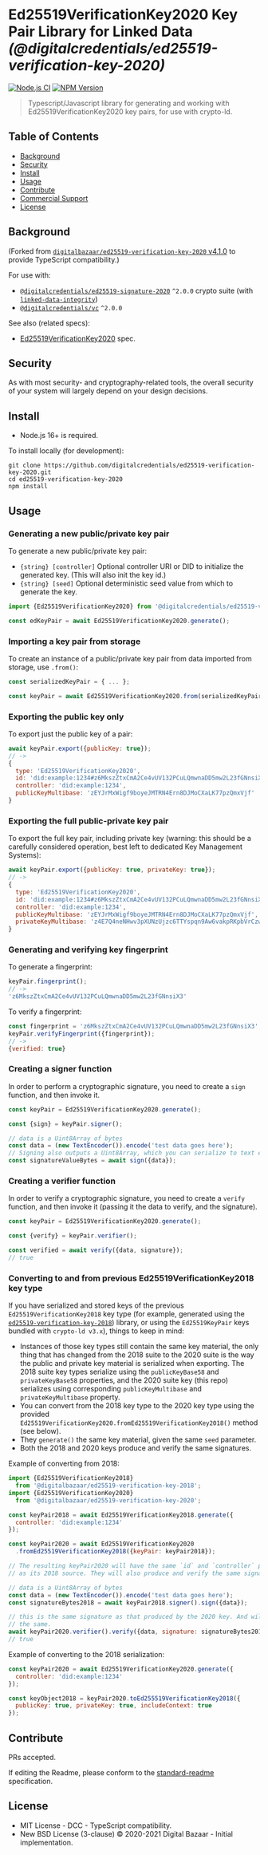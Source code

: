 # Ed25519VerificationKey2020 Key Pair Library for Linked Data _(@digitalcredentials/ed25519-verification-key-2020)_

[![Node.js CI](https://github.com/digitalcredentials/ed25519-verification-key-2020/workflows/Node.js%20CI/badge.svg)](https://github.com/digitalcredentials/ed25519-verification-key-2020/actions?query=workflow%3A%22Node.js+CI%22)
[![NPM Version](https://img.shields.io/npm/v/@digitalcredentials/ed25519-verification-key-2020.svg)](https://npm.im/@digitalcredentials/ed25519-verification-key-2020)

> Typescript/Javascript library for generating and working with Ed25519VerificationKey2020 key pairs, for use with crypto-ld.

## Table of Contents

- [Background](#background)
- [Security](#security)
- [Install](#install)
- [Usage](#usage)
- [Contribute](#contribute)
- [Commercial Support](#commercial-support)
- [License](#license)

## Background

(Forked from [`digitalbazaar/ed25519-verification-key-2020` v4.1.0](https://github.com/digitalbazaar/ed25519-verification-key-2020)
to provide TypeScript compatibility.)

For use with:

* [`@digitalcredentials/ed25519-signature-2020`](https://github.com/digitalcredentials/ed25519-signature-2020) `^2.0.0`
  crypto suite (with [`linked-data-integrity`](https://github.com/digitalcredentials/linked-data-integrity))
* [`@digitalcredentials/vc`](https://github.com/digitalcredentials/vc) `^2.0.0`

See also (related specs):

* [Ed25519VerificationKey2020](https://w3c-ccg.github.io/lds-ed25519-2020/#ed25519verificationkey2020) spec.

## Security

As with most security- and cryptography-related tools, the overall security of
your system will largely depend on your design decisions.

## Install

- Node.js 16+ is required.

To install locally (for development):

```
git clone https://github.com/digitalcredentials/ed25519-verification-key-2020.git
cd ed25519-verification-key-2020
npm install
```

## Usage

### Generating a new public/private key pair

To generate a new public/private key pair:

* `{string} [controller]` Optional controller URI or DID to initialize the
  generated key. (This will also init the key id.) 
* `{string} [seed]` Optional deterministic seed value from which to generate the 
  key.

```js
import {Ed25519VerificationKey2020} from '@digitalcredentials/ed25519-verification-key-2020';

const edKeyPair = await Ed25519VerificationKey2020.generate();
```

### Importing a key pair from storage

To create an instance of a public/private key pair from data imported from
storage, use `.from()`:

```js
const serializedKeyPair = { ... };

const keyPair = await Ed25519VerificationKey2020.from(serializedKeyPair);
````

### Exporting the public key only

To export just the public key of a pair:

```js
await keyPair.export({publicKey: true});
// ->
{ 
  type: 'Ed25519VerificationKey2020',
  id: 'did:example:1234#z6MkszZtxCmA2Ce4vUV132PCuLQmwnaDD5mw2L23fGNnsiX3',
  controller: 'did:example:1234',
  publicKeyMultibase: 'zEYJrMxWigf9boyeJMTRN4Ern8DJMoCXaLK77pzQmxVjf'
}
```

### Exporting the full public-private key pair

To export the full key pair, including private key (warning: this should be a
carefully considered operation, best left to dedicated Key Management Systems):

```js
await keyPair.export({publicKey: true, privateKey: true});
// ->
{
  type: 'Ed25519VerificationKey2020',
  id: 'did:example:1234#z6MkszZtxCmA2Ce4vUV132PCuLQmwnaDD5mw2L23fGNnsiX3',
  controller: 'did:example:1234',
  publicKeyMultibase: 'zEYJrMxWigf9boyeJMTRN4Ern8DJMoCXaLK77pzQmxVjf',
  privateKeyMultibase: 'z4E7Q4neNHwv3pXUNzUjzc6TTYspqn9Aw6vakpRKpbVrCzwKWD4hQDHnxuhfrTaMjnR8BTp9NeUvJiwJoSUM6xHAZ'
}
```

### Generating and verifying key fingerprint

To generate a fingerprint:

```js
keyPair.fingerprint();
// ->
'z6MkszZtxCmA2Ce4vUV132PCuLQmwnaDD5mw2L23fGNnsiX3'
```

To verify a fingerprint:

```js
const fingerprint = 'z6MkszZtxCmA2Ce4vUV132PCuLQmwnaDD5mw2L23fGNnsiX3';
keyPair.verifyFingerprint({fingerprint});
// ->
{verified: true}
```

### Creating a signer function

In order to perform a cryptographic signature, you need to create a `sign`
function, and then invoke it.

```js
const keyPair = Ed25519VerificationKey2020.generate();

const {sign} = keyPair.signer();

// data is a Uint8Array of bytes
const data = (new TextEncoder()).encode('test data goes here');
// Signing also outputs a Uint8Array, which you can serialize to text etc.
const signatureValueBytes = await sign({data});
```

### Creating a verifier function

In order to verify a cryptographic signature, you need to create a `verify`
function, and then invoke it (passing it the data to verify, and the signature).

```js
const keyPair = Ed25519VerificationKey2020.generate();

const {verify} = keyPair.verifier();

const verified = await verify({data, signature});
// true
```

### Converting to and from previous Ed25519VerificationKey2018 key type

If you have serialized and stored keys of the previous 
`Ed25519VerificationKey2018` key type (for example, generated using
the [`ed25519-verification-key-2018`](https://github.com/digitalbazaar/ed25519-verification-key-2018))
library, or using the `Ed25519KeyPair` keys bundled with `crypto-ld v3.x`),
things to keep in mind:

* Instances of those key types still contain the same key material, the only
  thing that has changed from the 2018 suite to the 2020 suite is the way the public
  and private key material is serialized when exporting. The 2018 suite key 
  types serialize using the `publicKeyBase58` and `privateKeyBase58` properties,
  and the 2020 suite key (this repo) serializes using corresponding
  `publicKeyMultibase` and `privateKeyMultibase` property.
* You can convert from the 2018 key type to the 2020 key type using the provided
  `Ed25519VerificationKey2020.fromEd25519VerificationKey2018()` method (see below).
* They `generate()` the same key material, given the same `seed` parameter.
* Both the 2018 and 2020 keys produce and verify the same signatures.

Example of converting from 2018:

```js
import {Ed25519VerificationKey2018}
  from '@digitalbazaar/ed25519-verification-key-2018';
import {Ed25519VerificationKey2020}
  from '@digitalbazaar/ed25519-verification-key-2020';

const keyPair2018 = await Ed25519VerificationKey2018.generate({
  controller: 'did:example:1234'
});

const keyPair2020 = await Ed25519VerificationKey2020
  .fromEd25519VerificationKey2018({keyPair: keyPair2018});

// The resulting keyPair2020 will have the same `id` and `controller` properties
// as its 2018 source. They will also produce and verify the same signatures.

// data is a Uint8Array of bytes
const data = (new TextEncoder()).encode('test data goes here');
const signatureBytes2018 = await keyPair2018.signer().sign({data});

// this is the same signature as that produced by the 2020 key. And will verify
// the same.
await keyPair2020.verifier().verify({data, signature: signatureBytes2018})
// true
```

Example of converting to the 2018 serialization:

```js
const keyPair2020 = await Ed25519VerificationKey2020.generate({
  controller: 'did:example:1234'
});

const keyObject2018 = keyPair2020.toEd255519VerificationKey2018({
  publicKey: true, privateKey: true, includeContext: true
});
```

## Contribute

PRs accepted.

If editing the Readme, please conform to the
[standard-readme](https://github.com/RichardLitt/standard-readme) specification.

## License

* MIT License - DCC - TypeScript compatibility.
* New BSD License (3-clause) © 2020-2021 Digital Bazaar - Initial implementation.
